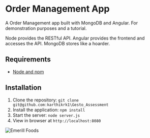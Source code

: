 # Order Management App

A Order Management app built with MongoDB and Angular. For demonstration purposes and a tutorial.

Node provides the RESTful API. Angular provides the frontend and accesses the API. MongoDB stores like a hoarder.

## Requirements

- [Node and npm](http://nodejs.org)

## Installation

1. Clone the repository: `git clone git@github.com:karthikrk1\Gesto_Assessment`
2. Install the application: `npm install`
3. Start the server: `node server.js`
4. View in browser at `http://localhost:8080`



![Emerill Foods](http://i.imgur.com/YO5TrKX.png)

